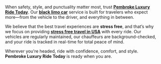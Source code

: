 <p><span style="font-weight: 400;">When safety, style, and punctuality matter most, trust </span><a href="https://hayyatlimoservice.com/limo-service-pembroke-ma"><strong>Pembroke Luxury Ride Today</strong></a><span style="font-weight: 400;">. Our </span><a href="https://hayyatlimoservice.com/"><strong>black limo car</strong></a><span style="font-weight: 400;"> service is built for travelers who expect more&mdash;from the vehicle to the driver, and everything in between.</span></p>
<p><span style="font-weight: 400;">We believe that the best travel experiences are </span><strong>stress free</strong><span style="font-weight: 400;">, and that&rsquo;s why we focus on providing </span><a href="https://hayyatlimoservice.com/blog/bostons-secret-to-stress-free-airport-travel-in-usa"><strong>stress free travel in USA</strong></a><span style="font-weight: 400;"> with every ride. Our vehicles are regularly maintained, our chauffeurs are background-checked, and your ride is tracked in real-time for total peace of mind.</span></p>
<p><span style="font-weight: 400;">Wherever you're headed, ride with confidence, comfort, and style. </span><strong>Pembroke Luxury Ride Today</strong><span style="font-weight: 400;"> is ready when you are.</span></p>
